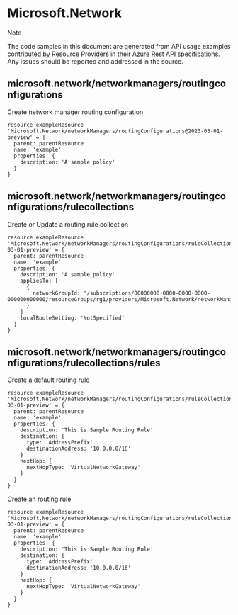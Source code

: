 # Microsoft.Network
  
> [!NOTE]
> The code samples in this document are generated from API usage examples contributed by Resource Providers in their [Azure Rest API specifications](https://github.com/Azure/azure-rest-api-specs). Any issues should be reported and addressed in the source.


## microsoft.network/networkmanagers/routingconfigurations

Create network manager routing configuration
```bicep
resource exampleResource 'Microsoft.Network/networkManagers/routingConfigurations@2023-03-01-preview' = {
  parent: parentResource 
  name: 'example'
  properties: {
    description: 'A sample policy'
  }
}
```

## microsoft.network/networkmanagers/routingconfigurations/rulecollections

Create or Update a routing rule collection
```bicep
resource exampleResource 'Microsoft.Network/networkManagers/routingConfigurations/ruleCollections@2023-03-01-preview' = {
  parent: parentResource 
  name: 'example'
  properties: {
    description: 'A sample policy'
    appliesTo: [
      {
        networkGroupId: '/subscriptions/00000000-0000-0000-0000-000000000000/resourceGroups/rg1/providers/Microsoft.Network/networkManagers/testNetworkManager/networkGroups/testGroup'
      }
    ]
    localRouteSetting: 'NotSpecified'
  }
}
```

## microsoft.network/networkmanagers/routingconfigurations/rulecollections/rules

Create a default routing rule
```bicep
resource exampleResource 'Microsoft.Network/networkManagers/routingConfigurations/ruleCollections/rules@2023-03-01-preview' = {
  parent: parentResource 
  name: 'example'
  properties: {
    description: 'This is Sample Routing Rule'
    destination: {
      type: 'AddressPrefix'
      destinationAddress: '10.0.0.0/16'
    }
    nextHop: {
      nextHopType: 'VirtualNetworkGateway'
    }
  }
}
```

Create an routing rule
```bicep
resource exampleResource 'Microsoft.Network/networkManagers/routingConfigurations/ruleCollections/rules@2023-03-01-preview' = {
  parent: parentResource 
  name: 'example'
  properties: {
    description: 'This is Sample Routing Rule'
    destination: {
      type: 'AddressPrefix'
      destinationAddress: '10.0.0.0/16'
    }
    nextHop: {
      nextHopType: 'VirtualNetworkGateway'
    }
  }
}
```

